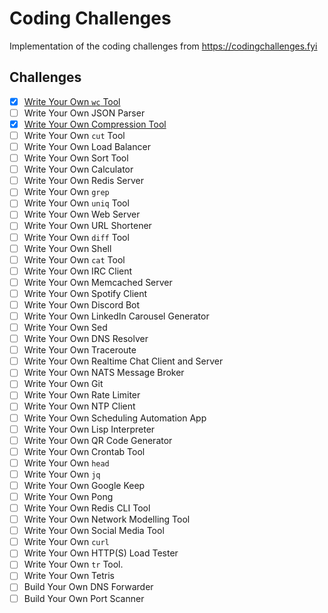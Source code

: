 # Coding Challenges

Implementation of the coding challenges from https://codingchallenges.fyi

## Challenges

- [x] [Write Your Own `wc` Tool](./wc)
- [ ] Write Your Own JSON Parser
- [x] [Write Your Own Compression Tool](./press)
- [ ] Write Your Own `cut` Tool
- [ ] Write Your Own Load Balancer
- [ ] Write Your Own Sort Tool
- [ ] Write Your Own Calculator
- [ ] Write Your Own Redis Server
- [ ] Write Your Own `grep`
- [ ] Write Your Own `uniq` Tool
- [ ] Write Your Own Web Server
- [ ] Write Your Own URL Shortener
- [ ] Write Your Own `diff` Tool
- [ ] Write Your Own Shell
- [ ] Write Your Own `cat` Tool
- [ ] Write Your Own IRC Client
- [ ] Write Your Own Memcached Server
- [ ] Write Your Own Spotify Client
- [ ] Write Your Own Discord Bot
- [ ] Write Your Own LinkedIn Carousel Generator
- [ ] Write Your Own Sed
- [ ] Write Your Own DNS Resolver
- [ ] Write Your Own Traceroute
- [ ] Write Your Own Realtime Chat Client and Server
- [ ] Write Your Own NATS Message Broker
- [ ] Write Your Own Git
- [ ] Write Your Own Rate Limiter
- [ ] Write Your Own NTP Client
- [ ] Write Your Own Scheduling Automation App
- [ ] Write Your Own Lisp Interpreter
- [ ] Write Your Own QR Code Generator
- [ ] Write Your Own Crontab Tool
- [ ] Write Your Own `head`
- [ ] Write Your Own `jq`
- [ ] Write Your Own Google Keep
- [ ] Write Your Own Pong
- [ ] Write Your Own Redis CLI Tool
- [ ] Write Your Own Network Modelling Tool
- [ ] Write Your Own Social Media Tool
- [ ] Write Your Own `curl`
- [ ] Write Your Own HTTP(S) Load Tester
- [ ] Write Your Own `tr` Tool.
- [ ] Write Your Own Tetris
- [ ] Build Your Own DNS Forwarder
- [ ] Build Your Own Port Scanner